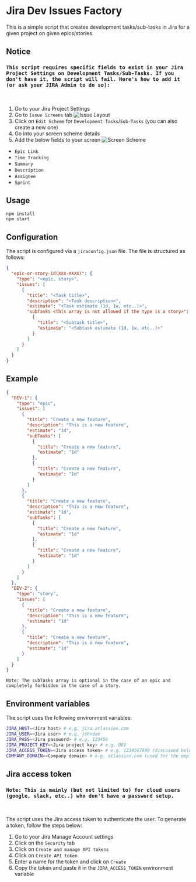 # Jira Dev Issues Factory

This is a simple script that creates development tasks/sub-tasks in Jira for a given project on given epics/stories.

## Notice

### `This script requires specific fields to exist in your Jira Project Settings on Development Tasks/Sub-Tasks. If you don't have it, the script will fail. Here's how to add it (or ask your JIRA Admin to do so):`

<br/>

1. Go to your Jira Project Settings
2. Go to `Issue Screens` tab
   ![Issue Layout](https://i.ibb.co/3NHktvt/image.png)
3. Click on `Edit Scheme` for `Development Tasks`/`Sub-Tasks` (you can also create a new one)
4. Go into your screen scheme details
5. Add the below fields to your screen
   ![Screen Scheme](https://i.ibb.co/YWYKBCK/image.png)

- `Epic Link`
- `Time Tracking`
- `Summary`
- `Description`
- `Assignee`
- `Sprint`

## Usage

```npm
npm install
npm start
```

## Configuration

The script is configured via a `jiraconfig.json` file. The file is structured as follows:

```json
{
  "epic-or-story-id(XXX-XXXX)": {
    "type": "<epic, story>",
    "issues": [
      {
        "title": "<Task title>",
        "description": "<Task description>",
        "estimate": "<Task estimate (1d, 1w, etc..)>",
        "subTasks <This array is not allowed if the type is a story>": [
          {
            "title": "<Subtask title>",
            "estimate": "<Subtask estimate (1d, 1w, etc..)>"
          }
        ]
      }
    ]
  }
}
```

## Example

```json
{
  "DEV-1": {
    "type": "epic",
    "issues": [
      {
        "title": "Create a new feature",
        "description": "This is a new feature",
        "estimate": "1d",
        "subTasks": [
          {
            "title": "Create a new feature",
            "estimate": "1d"
          },
          {
            "title": "Create a new feature",
            "estimate": "1d"
          }
        ]
      },
      {
        "title": "Create a new feature",
        "description": "This is a new feature",
        "estimate": "1d",
        "subTasks": [
          {
            "title": "Create a new feature",
            "estimate": "1d"
          },
          {
            "title": "Create a new feature",
            "estimate": "1d"
          }
        ]
      }
    ]
  },
  "DEV-2": {
    "type": "story",
    "issues": [
      {
        "title": "Create a new feature",
        "description": "This is a new feature",
        "estimate": "1d"
      },
      {
        "title": "Create a new feature",
        "description": "This is a new feature",
        "estimate": "1d"
      }
    ]
  }
}
```

`Note: The subTasks array is optional in the case of an epic and completely forbidden in the case of a story.`

## Environment variables

The script uses the following environment variables:

```bash
JIRA_HOST=<Jira host> # e.g. jira.atlassian.com
JIRA_USER=<Jira user> # e.g. johndoe
JIRA_PASS=<Jira password> # e.g. 123456
JIRA_PROJECT_KEY=<Jira project key> # e.g. DEV
JIRA_ACCESS_TOKEN=<Jira access token> # e.g. 1234567890 (discussed below)
COMPANY_DOMAIN=<Company domain> # e.g. atlassian.com (used for the employee email domains)
```

## Jira access token

### `Note: This is mainly (but not limited to) for cloud users (google, slack, etc..) who don't have a password setup.`

<br/>

The script uses the Jira access token to authenticate the user. To generate a token, follow the steps below:

1. Go to your Jira Manage Account settings
2. Click on the `Security` tab
3. Click on `Create and manage API tokens`
4. Click on `Create API token`
5. Enter a name for the token and click on `Create`
6. Copy the token and paste it in the `JIRA_ACCESS_TOKEN` environment variable
